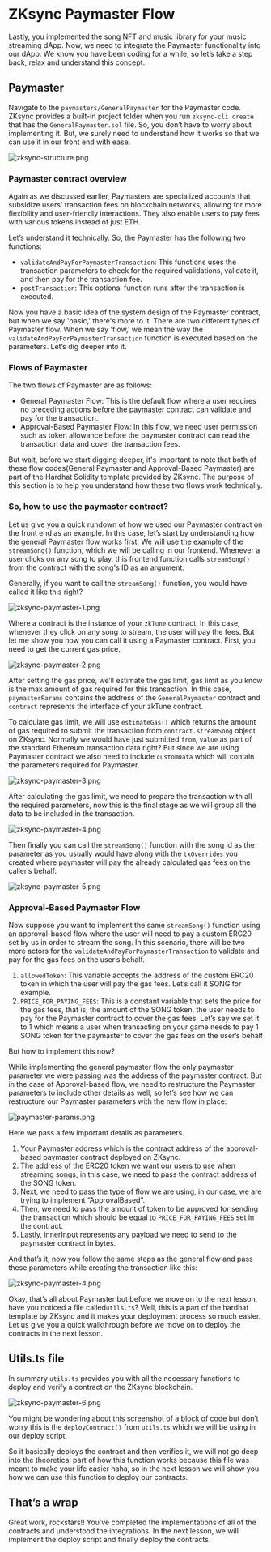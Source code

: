 # ZKsync Paymaster Flow

Lastly, you implemented the song NFT and music library for your music streaming dApp. Now, we need to integrate the Paymaster functionality into our dApp. We know you have been coding for a while, so let’s take a step back, relax and understand this concept.

## Paymaster

Navigate to the `paymasters/GeneralPaymaster` for the Paymaster code. ZKsync provides a built-in project folder when you run `zksync-cli create` that has the `GeneralPaymaster.sol` file. So, you don’t have to worry about implementing it. But, we surely need to understand how it works so that we can use it in our front end with ease.

![zksync-structure.png](https://github.com/0xmetaschool/Learning-Projects/blob/main/assests_for_all/Zksync-assests/Lesson%205%20Paymasters%20Integration/zksync-structure.png?raw=true)

### Paymaster contract overview

Again as we discussed earlier, Paymasters are specialized accounts that subsidize users’ transaction fees on blockchain networks, allowing for more flexibility and user-friendly interactions. They also enable users to pay fees with various tokens instead of just ETH. 

Let’s understand it technically. So, the Paymaster has the following two functions:

- `validateAndPayForPaymasterTransaction`: This functions uses the transaction parameters to check for the required validations, validate it, and then pay for the transaction fee.
- `postTransaction`: This optional function runs after the transaction is executed.

Now you have a basic idea of the system design of the Paymaster contract, but when we say 'basic,' there's more to it. There are two different types of Paymaster flow. When we say 'flow,' we mean the way the `validateAndPayForPaymasterTransaction` function is executed based on the parameters. Let’s dig deeper into it.

### Flows of Paymaster

The two flows of Paymaster are as follows:

- General Paymaster Flow: This is the default flow where a user requires no preceding actions before the paymaster contract can validate and pay for the transaction.
- Approval-Based Paymaster Flow: In this flow, we need user permission such as token allowance before the paymaster contract can read the transaction data and cover the transaction fees.

But wait, before we start digging deeper, it's important to note that both of these flow codes(General Paymaster and Approval-Based Paymaster) are part of the Hardhat Solidity template provided by ZKsync. The purpose of this section is to help you understand how these two flows work technically.

### So, how to use the paymaster contract?

Let us give you a quick rundown of how we used our Paymaster contract on the front end as an example. In this case, let’s start by understanding how the general Paymaster flow works first. We will use the example of the `streamSong()` function, which we will be calling in our frontend. Whenever a user clicks on any song to play, this frontend function calls `streamSong()` from the contract with the song's ID as an argument.

Generally, if you want to call the `streamSong()` function, you would have called it like this right? 

![zksync-paymaster-1.png](https://github.com/0xmetaschool/Learning-Projects/blob/main/assests_for_all/Zksync-assests/Lesson%205%20Paymasters%20Integration/zksync-paymaster-1.png?raw=true)

Where a contract is the instance of your `zkTune` contract. In this case, whenever they click on any song to stream, the user will pay the fees. But let me show you how you can call it using a Paymaster contract. First, you need to get the current gas price.

![zksync-paymaster-2.png](https://github.com/0xmetaschool/Learning-Projects/blob/main/assests_for_all/Zksync-assests/Lesson%205%20Paymasters%20Integration/zksync-paymaster-2.png?raw=true)

After setting the gas price, we’ll estimate the gas limit, gas limit as you know is the max amount of gas required for this transaction. In this case, `paymasterParams` contains the address of the `GeneralPaymaster` contract and `contract` represents the interface of your zkTune contract.

To calculate gas limit, we will use `estimateGas()` which returns the amount of gas required to submit the transaction from `contract.streamSong` object on ZKsync. Normally we would have just submitted `from`, `value` as part of the standard Ethereum transaction data right? But since we are using Paymaster contract we also need to include `customData` which will contain the parameters required for Paymaster.

![zksync-paymaster-3.png](https://github.com/0xmetaschool/Learning-Projects/blob/main/assests_for_all/Zksync-assests/Lesson%205%20Paymasters%20Integration/zksync-paymaster-3.png?raw=true)

After calculating the gas limit, we need to prepare the transaction with all the required parameters, now this is the final stage as we will group all the data to be included in the transaction.

![zksync-paymaster-4.png](https://github.com/0xmetaschool/Learning-Projects/blob/main/assests_for_all/Zksync-assests/Lesson%205%20Paymasters%20Integration/zksync-paymaster-4.png?raw=true)

Then finally you can call the `streamSong()` function with the song id as the parameter as you usually would have along with the `txOverrides` you created where paymaster will pay the already calculated gas fees on the caller’s behalf.

![zksync-paymaster-5.png](https://github.com/0xmetaschool/Learning-Projects/blob/main/assests_for_all/Zksync-assests/Lesson%205%20Paymasters%20Integration/zksync-paymaster-5.png?raw=true)

### Approval-Based Paymaster Flow

Now suppose you want to implement the same `streamSong()` function using an approval-based flow where the user will need to pay a custom ERC20 set by us in order to stream the song. In this scenario, there will be two more actors for the `validateAndPayForPaymasterTransaction` to validate and pay for the gas fees on the user’s behalf.

1. `allowedToken`: This variable accepts the address of the custom ERC20 token in which the user will pay the gas fees. Let’s call it SONG for example.
2. `PRICE_FOR_PAYING_FEES`: This is a constant variable that sets the price for the gas fees, that is, the amount of the SONG token, the user needs to pay for the Paymaster contract to cover the gas fees. Let’s say we set it to 1 which means a user when transacting on your game needs to pay 1 SONG token for the paymaster to cover the gas fees on the user’s behalf

But how to implement this now?

While implementing the general paymaster flow the only paymaster parameter we were passing was the address of the paymaster contract. But in the case of Approval-based flow, we need to restructure the Paymaster parameters to include other details as well, so let’s see how we can restructure our Paymaster parameters with the new flow in place:

![paymaster-params.png](https://github.com/0xmetaschool/Learning-Projects/blob/main/assests_for_all/Zksync-assests/Lesson%205%20Paymasters%20Integration/paymaster-params.png?raw=true)

Here we pass a few important details as parameters.

1. Your Paymaster address which is the contract address of the approval-based paymaster contract deployed on ZKsync.
2. The address of the ERC20 token we want our users to use when streaming songs, in this case, we need to pass the contract address of the SONG token.
3. Next, we need to pass the type of flow we are using, in our case, we are trying to implement “ApprovalBased”.
4. Then, we need to pass the amount of token to be approved for sending the transaction which should be equal to `PRICE_FOR_PAYING_FEES` set in the contract.
5. Lastly, innerInput represents any payload we need to send to the paymaster contract in bytes.

And that’s it, now you follow the same steps as the general flow and pass these parameters while creating the transaction like this:

![zksync-paymaster-4.png](https://github.com/0xmetaschool/Learning-Projects/blob/main/assests_for_all/Zksync-assests/Lesson%205%20Paymasters%20Integration/zksync-paymaster-4.png?raw=true)

Okay, that’s all about Paymaster but before we move on to the next lesson, have you noticed a file called`utils.ts`? Well, this is a part of the hardhat template by ZKsync and it makes your deployment process so much easier. Let us give you a quick walkthrough before we move on to deploy the contracts in the next lesson.

## Utils.ts file

In summary `utils.ts` provides you with all the necessary functions to deploy and verify a contract on the ZKsync blockchain.

![zksync-paymaster-6.png](https://github.com/0xmetaschool/Learning-Projects/blob/main/assests_for_all/Zksync-assests/Lesson%205%20Paymasters%20Integration/zksync-paymaster-6.png?raw=true)

You might be wondering about this screenshot of a block of code but don’t worry this is the `deployContract()` from `utils.ts` which we will be using in our deploy script.

So it basically deploys the contract and then verifies it, we will not go deep into the theoretical part of how this function works because this file was meant to make your life easier haha, so in the next lesson we will show you how we can use this function to deploy our contracts.

## That’s a wrap

Great work, rockstars!! You’ve completed the implementations of all of the contracts and understood the integrations. In the next lesson, we will implement the deploy script and finally deploy the contracts.
